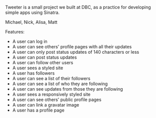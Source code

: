 Tweeter is a small project we built at DBC, as a practice for developing simple apps using Sinatra.

Michael, Nick, Alisa, Matt


Features: 
- A user can log in
- A user can see others' profile pages with all their updates
- A user can only post status updates of 140 characters or less
- A user can post status updates
- A user can follow other users
- A user sees a styled site
- A user has followers
- A user can see a list of their followers
- A user can see a list of who they are following
- A user can see updates from those they are following
- A user sees a responsively styled site
- A user can see others' public profile pages
- A user can link a gravatar image
- A user has a profile page